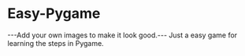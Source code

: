 # Easy-Pygame

---Add your own images to make it look good.---
Just a easy game for learning the steps in Pygame.
